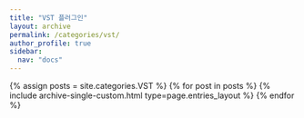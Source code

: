 ```yaml
---
title: "VST 플러그인"
layout: archive
permalink: /categories/vst/
author_profile: true
sidebar:
  nav: "docs"
---
```



{% assign posts = site.categories.VST %}
{% for post in posts %} {% include archive-single-custom.html type=page.entries_layout %} {% endfor %}
